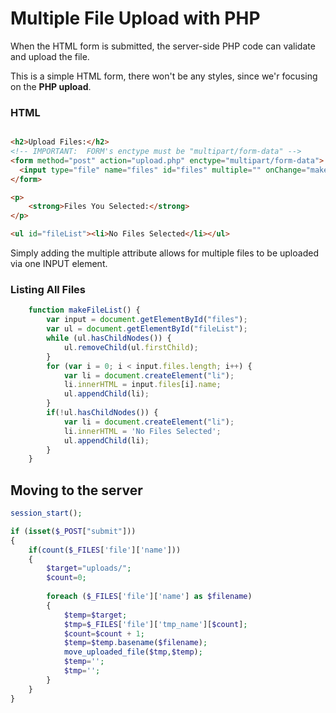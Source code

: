 # Multiple File Upload with PHP
When the HTML form is submitted, the server-side PHP code can validate and upload the file.

This is a simple HTML form, there won't be any styles, since we'r focusing on the **PHP upload**.

### HTML
```HTML

<h2>Upload Files:</h2>
<!-- IMPORTANT:  FORM's enctype must be "multipart/form-data" -->
<form method="post" action="upload.php" enctype="multipart/form-data">
  <input type="file" name="files" id="files" multiple="" onChange="makeFileList();" />
</form>	

<p>
	<strong>Files You Selected:</strong>
</p>

<ul id="fileList"><li>No Files Selected</li></ul>
```

Simply adding the multiple attribute allows for multiple files to be uploaded via one INPUT element.

### Listing All Files

```JavaScript
	function makeFileList() {
		var input = document.getElementById("files");
		var ul = document.getElementById("fileList");
		while (ul.hasChildNodes()) {
			ul.removeChild(ul.firstChild);
		}
		for (var i = 0; i < input.files.length; i++) {
			var li = document.createElement("li");
			li.innerHTML = input.files[i].name;
			ul.appendChild(li);
		}
		if(!ul.hasChildNodes()) {
			var li = document.createElement("li");
			li.innerHTML = 'No Files Selected';
			ul.appendChild(li);
		}
	}
```

## Moving to the server 

```PHP
session_start();

if (isset($_POST["submit"]))
{
	if(count($_FILES['file']['name'])) 
	{        
        $target="uploads/";               
        $count=0;
        
        foreach ($_FILES['file']['name'] as $filename) 
        {
            $temp=$target;
            $tmp=$_FILES['file']['tmp_name'][$count];
            $count=$count + 1;
            $temp=$temp.basename($filename);
            move_uploaded_file($tmp,$temp);
            $temp='';
            $tmp='';
        }
	}
}
```
